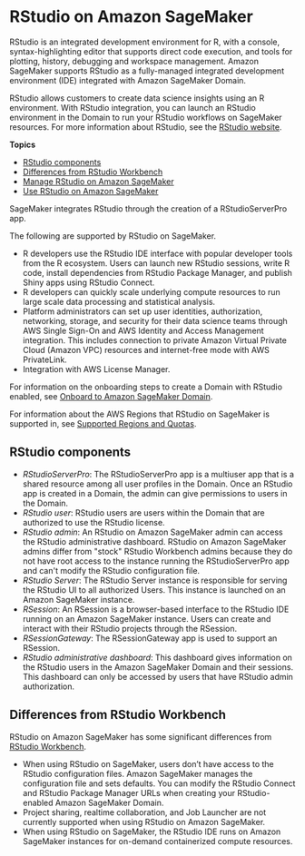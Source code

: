 # RStudio on Amazon SageMaker<a name="rstudio"></a>

RStudio is an integrated development environment for R, with a console, syntax\-highlighting editor that supports direct code execution, and tools for plotting, history, debugging and workspace management\. Amazon SageMaker supports RStudio as a fully\-managed integrated development environment \(IDE\) integrated with Amazon SageMaker Domain\. 

RStudio allows customers to create data science insights using an R environment\. With RStudio integration, you can launch an RStudio environment in the Domain to run your RStudio workflows on SageMaker resources\. For more information about RStudio, see the [RStudio website](https://www.rstudio.com/products/workbench/)\.

**Topics**
+ [RStudio components](#rstudio-components)
+ [Differences from RStudio Workbench](#rstudio-differences)
+ [Manage RStudio on Amazon SageMaker](rstudio-manage.md)
+ [Use RStudio on Amazon SageMaker](rstudio-use.md)

SageMaker integrates RStudio through the creation of a RStudioServerPro app\.

 The following are supported by RStudio on SageMaker\. 
+ R developers use the RStudio IDE interface with popular developer tools from the R ecosystem\. Users can launch new RStudio sessions, write R code, install dependencies from RStudio Package Manager, and publish Shiny apps using RStudio Connect\. 
+ R developers can quickly scale underlying compute resources to run large scale data processing and statistical analysis\.  
+ Platform administrators can set up user identities, authorization, networking, storage, and security for their data science teams through AWS Single Sign\-On and AWS Identity and Access Management integration\. This includes connection to private Amazon Virtual Private Cloud \(Amazon VPC\) resources and internet\-free mode with AWS PrivateLink\.
+ Integration with AWS License Manager\. 

 For information on the onboarding steps to create a Domain with RStudio enabled, see [Onboard to Amazon SageMaker Domain](gs-studio-onboard.md)\.

 For information about the AWS Regions that RStudio on SageMaker is supported in, see [Supported Regions and Quotas](regions-quotas.md)\.

## RStudio components<a name="rstudio-components"></a>
+ *RStudioServerPro*: The RStudioServerPro app is a multiuser app that is a shared resource among all user profiles in the Domain\. Once an RStudio app is created in a Domain, the admin can give permissions to users in the Domain\.  
+ *RStudio user*: RStudio users are users within the Domain that are authorized to use the RStudio license\.
+ *RStudio admin*: An RStudio on Amazon SageMaker admin can access the RStudio administrative dashboard\. RStudio on Amazon SageMaker admins differ from "stock" RStudio Workbench admins because they do not have root access to the instance running the RStudioServerPro app and can't modify the RStudio configuration file\.
+ *RStudio Server*: The RStudio Server instance is responsible for serving the RStudio UI to all authorized Users\. This instance is launched on an Amazon SageMaker instance\.
+ *RSession*: An RSession is a browser\-based interface to the RStudio IDE running on an Amazon SageMaker instance\. Users can create and interact with their RStudio projects through the RSession\.
+ *RSessionGateway*: The RSessionGateway app is used to support an RSession\. 
+ *RStudio administrative dashboard*: This dashboard gives information on the RStudio users in the Amazon SageMaker Domain and their sessions\. This dashboard can only be accessed by users that have RStudio admin authorization\.

## Differences from RStudio Workbench<a name="rstudio-differences"></a>

RStudio on Amazon SageMaker has some significant differences from [RStudio Workbench](https://www.rstudio.com/products/workbench/)\.
+ When using RStudio on SageMaker, users don’t have access to the RStudio configuration files\. Amazon SageMaker manages the configuration file and sets defaults\. You can modify the RStudio Connect and RStudio Package Manager URLs when creating your RStudio\-enabled Amazon SageMaker Domain\.
+ Project sharing, realtime collaboration, and Job Launcher are not currently supported when using RStudio on Amazon SageMaker\.
+ When using RStudio on SageMaker, the RStudio IDE runs on Amazon SageMaker instances for on\-demand containerized compute resources\. 